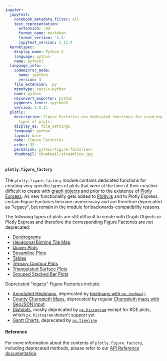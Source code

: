 ```yaml
---
jupyter:
  jupytext:
    notebook_metadata_filter: all
    text_representation:
      extension: .md
      format_name: markdown
      format_version: '1.3'
      jupytext_version: 1.13.4
  kernelspec:
    display_name: Python 3
    language: python
    name: python3
  language_info:
    codemirror_mode:
      name: ipython
      version: 3
    file_extension: .py
    mimetype: text/x-python
    name: python
    nbconvert_exporter: python
    pygments_lexer: ipython3
    version: 3.8.11
  plotly:
    description: Figure Factories are dedicated functions for creating very specific
      types of plots.
    display_as: file_settings
    language: python
    layout: base
    name: Figure Factories
    order: 33
    permalink: python/figure-factories/
    thumbnail: thumbnail/streamline.jpg
---
```


#### `plotly.figure_factory`

The `plotly.figure_factory` module contains dedicated functions for creating very specific types of plots that were at the time of their creation difficult to create with [graph objects](/python/graph-objects/) and prior to the existence of [Plotly Express](/python/plotly-express/). As new functionality gets added to [Plotly.js](https://plotly.com/javascript/) and to Plotly Express, certain Figure Factories become unnecessary and are therefore deprecated as "legacy", but remain in the module for backwards-compatibility reasons.

The following types of plots are still difficult to create with Graph Objects or Plotly Express and therefore the corresponding Figure Factories are *not* deprecated:

  * [Dendrograms](/python/dendrogram/)
  * [Hexagonal Binning Tile Map](/python/hexbin-mapbox/)
  * [Quiver Plots](/python/quiver-plots/)
  * [Streamline Plots](/python/streamline-plots/)
  * [Tables](/python/figure-factory-table/)
  * [Ternary Contour Plots](/python/ternary-contour/)
  * [Triangulated Surface Plots](/python/trisurf/)
  * [Grouped Stacked Bar Plots](/python/grouped-stacked-bar)

Deprecated "legacy" Figure Factories include:

  * [Annotated Heatmaps](/python/annotated-heatmap/), deprecated by [heatmaps with `px.imshow()`](/python/heatmaps/)
  * [County Choropleth Maps](/python/county-choropleth/), deprecated by regular [Choropleth maps with GeoJSON input](/python/choropleth-maps/)
  * [Distplots](/python/distplot/), mostly deprecated by [`px.histogram`](/python/histograms/) except for KDE plots, which `px.histogram` doesn't support yet
  * [Gantt Charts](/python/gantt/), deprecated by [`px.timeline`](/python/gantt/)

#### Reference

For more information about the contents of `plotly.figure_factory`, including deprecated methods, please refer to our [API Reference documentation](https://plotly.com/python-api-reference/plotly.figure_factory.html).


